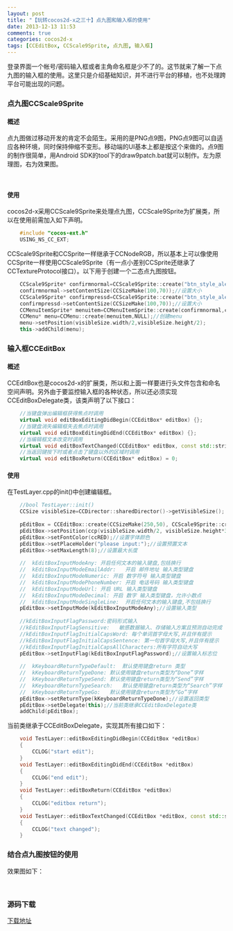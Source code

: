 ```yaml
---
layout: post
title: "【玩转cocos2d-x之三十】点九图和输入框的使用"
date: 2013-12-13 11:53
comments: true
categories: cocos2d-x
tags: [CCEditBox, CCScale9Sprite, 点九图, 输入框]
---
```

登录界面一个帐号/密码输入框或者主角命名框是少不了的。这节就来了解一下点九图的输入框的使用。这里只是介绍基础知识，并不进行平台的移植，也不处理跨平台可能出现的问题。


### 点九图CCScale9Sprite
#### 概述

点九图做过移动开发的肯定不会陌生。采用的是PNG点9图，PNG点9图可以自适应各种环境，同时保持伸缩不变形。移动端的UI基本上都是按这个来做的。点9图的制作很简单，用Android SDK的tool下的draw9patch.bat就可以制作。左为原理图，右为效果图。

<!-- more -->

<div align="center"><img src="http://img.blog.csdn.net/20131213100101843?watermark/2/text/aHR0cDovL2Jsb2cuY3Nkbi5uZXQvamFja3lzdHVkaW8=/font/5a6L5L2T/fontsize/400/fill/I0JBQkFCMA==/dissolve/70/gravity/SouthEast" alt="" border="0" title="点九图" /><br></br></div>

#### 使用

cocos2d-x采用CCScale9Sprite来处理点九图，CCScale9Sprite为扩展类，所以在使用前需加入如下声明。

``` cpp 头文件和空间
	#include "cocos-ext.h"  
	USING_NS_CC_EXT;

```

CCScale9Sprite和CCSprite一样继承于CCNodeRGB，所以基本上可以像使用CCSprite一样使用CCScale9Sprite（有一点小差别CCSprite还继承了CCTextureProtocol接口）。以下用于创建一个二态点九图按钮。

``` cpp 创建点九图按钮
    CCScale9Sprite* confirmnormal=CCScale9Sprite::create("btn_style_alert_dialog_button_normal.9.png");//normal态  
    confirmnormal->setContentSize(CCSizeMake(100,70));//设置大小  
    CCScale9Sprite* confirmpressd=CCScale9Sprite::create("btn_style_alert_dialog_button_pressed.9.png");//pressd态  
    confirmpressd->setContentSize(CCSizeMake(100,70));//设置大小  
    CCMenuItemSprite* menuitem=CCMenuItemSprite::create(confirmnormal,confirmpressd,this,menu_selector(TestLayer::btncallback));  
    CCMenu* menu=CCMenu::create(menuitem,NULL);//创建menu  
    menu->setPosition(visibleSize.width/2,visibleSize.height/2);  
    this->addChild(menu);  

```

### 输入框CCEditBox
#### 概述

CCEditBox也是cocos2d-x的扩展类，所以和上面一样要进行头文件包含和命名空间声明。另外由于要监控输入框的各种状态，所以还必须实现CCEditBoxDelegate类，该类声明了以下接口：

``` cpp CCEditBoxDelegate接口
    //当键盘弹出编辑框获得焦点时调用  
    virtual void editBoxEditingDidBegin(CCEditBox* editBox) {};  
    //当键盘消失编辑框失去焦点时调用  
    virtual void editBoxEditingDidEnd(CCEditBox* editBox) {};  
    //当编辑框文本改变时调用  
    virtual void editBoxTextChanged(CCEditBox* editBox, const std::string& text) {};  
    //当返回键按下时或者点击了键盘以外的区域时调用  
    virtual void editBoxReturn(CCEditBox* editBox) = 0;  

```

#### 使用

在TestLayer.cpp的init()中创建编辑框。

``` cpp 编辑框的使用
    //bool TestLayer::init()  
    CCSize visibleSize=CCDirector::sharedDirector()->getVisibleSize();  
      
    pEditBox = CCEditBox::create(CCSizeMake(250,50), CCScale9Sprite::create("login_edit_normal.9.png"));  
    pEditBox->setPosition(ccp(visibleSize.width/2, visibleSize.height*3/4));  
    pEditBox->setFontColor(ccRED);//设置字体颜色  
    pEditBox->setPlaceHolder("please input:");//设置预置文本  
    pEditBox->setMaxLength(8);//设置最大长度  
      
    //  kEditBoxInputModeAny: 开启任何文本的输入键盘,包括换行  
    //  kEditBoxInputModeEmailAddr:   开启 邮件地址 输入类型键盘  
    //  kEditBoxInputModeNumeric: 开启 数字符号 输入类型键盘  
    //  kEditBoxInputModePhoneNumber: 开启 电话号码 输入类型键盘  
    //  kEditBoxInputModeUrl: 开启 URL 输入类型键盘  
    //  kEditBoxInputModeDecimal: 开启 数字 输入类型键盘，允许小数点  
    //  kEditBoxInputModeSingleLine:  开启任何文本的输入键盘,不包括换行  
    pEditBox->setInputMode(kEditBoxInputModeAny);//设置输入类型  
      
    //kEditBoxInputFlagPassword:密码形式输入  
    //kEditBoxInputFlagSensitive:   敏感数据输入、存储输入方案且预测自动完成  
    //kEditBoxInputFlagInitialCapsWord: 每个单词首字母大写,并且伴有提示  
    //kEditBoxInputFlagInitialCapsSentence: 第一句首字母大写,并且伴有提示  
    //kEditBoxInputFlagInitialCapsAllCharacters:所有字符自动大写  
    pEditBox->setInputFlag(kEditBoxInputFlagPassword);//设置输入标志位  
      
    //  kKeyboardReturnTypeDefault:  默认使用键盘return 类型  
    //  kKeyboardReturnTypeDone: 默认使用键盘return类型为“Done”字样  
    //  kKeyboardReturnTypeSend: 默认使用键盘return类型为“Send”字样  
    //  kKeyboardReturnTypeSearch:   默认使用键盘return类型为“Search”字样  
    //  kKeyboardReturnTypeGo:   默认使用键盘return类型为“Go”字样  
    pEditBox->setReturnType(kKeyboardReturnTypeDone);//设置返回类型  
    pEditBox->setDelegate(this);//当前类继承CCEditBoxDelegate类  
    addChild(pEditBox);  

```

当前类继承于CCEditBoxDelegate，实现其所有接口如下：

``` cpp CCEditBoxDelegate接口实现
    void TestLayer::editBoxEditingDidBegin(CCEditBox *editBox)  
    {  
    	CCLOG("start edit");  
    }  
    void TestLayer::editBoxEditingDidEnd(CCEditBox *editBox)  
    {  
    	CCLOG("end edit");  
    }  
    void TestLayer::editBoxReturn(CCEditBox *editBox)  
    {  
    	CCLOG("editbox return");  
    }  
    void TestLayer::editBoxTextChanged(CCEditBox *editBox, const std::string &text)  
    {  
    	CCLOG("text changed");  
    }  

```

### 结合点九图按钮的使用

效果图如下：

<div align="center"><img src="http://img.blog.csdn.net/20131213102619421" alt="" border="0" title="效果" /><br></br></div>

### 源码下载
[下载地址](http://download.csdn.net/detail/jackyvincefu/6707427)